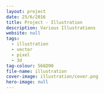 ```yaml
---
layout: project
date: 25/6/2016
title: Project - Illustration
description: Various Illustrations
website: null
tags:
  - illustration
  - vector
  - pixel
  - 3d
tag-colour: 566D90
file-name: illustration
cover-image: illustration/cover.png
hero-image: null
---
```


